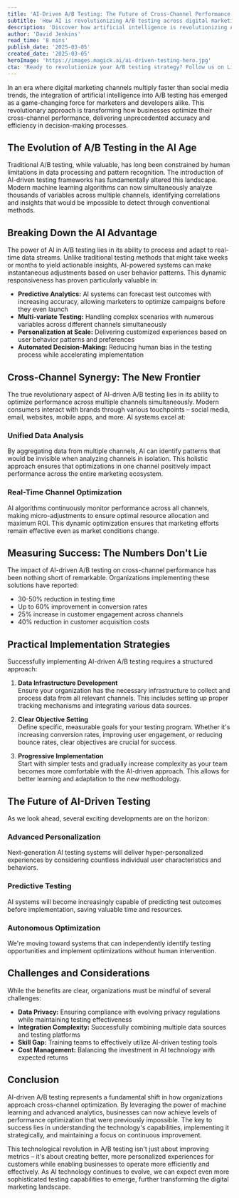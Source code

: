 ```yaml
--- 
title: 'AI-Driven A/B Testing: The Future of Cross-Channel Performance Optimization' 
subtitle: 'How AI is revolutionizing A/B testing across digital marketing channels' 
description: 'Discover how artificial intelligence is revolutionizing A/B testing and transforming cross-channel performance optimization. Learn about the key advantages, implementation strategies, and future developments in AI-driven testing that are helping businesses achieve unprecedented levels of marketing efficiency and effectiveness.' 
author: 'David Jenkins' 
read_time: '8 mins' 
publish_date: '2025-03-05' 
created_date: '2025-03-05' 
heroImage: 'https://images.magick.ai/ai-driven-testing-hero.jpg' 
cta: 'Ready to revolutionize your A/B testing strategy? Follow us on LinkedIn for the latest insights and updates on AI-driven marketing optimization techniques that are reshaping the industry!' 
---
```


In an era where digital marketing channels multiply faster than social media trends, the integration of artificial intelligence into A/B testing has emerged as a game-changing force for marketers and developers alike. This revolutionary approach is transforming how businesses optimize their cross-channel performance, delivering unprecedented accuracy and efficiency in decision-making processes.

## The Evolution of A/B Testing in the AI Age

Traditional A/B testing, while valuable, has long been constrained by human limitations in data processing and pattern recognition. The introduction of AI-driven testing frameworks has fundamentally altered this landscape. Modern machine learning algorithms can now simultaneously analyze thousands of variables across multiple channels, identifying correlations and insights that would be impossible to detect through conventional methods.

## Breaking Down the AI Advantage

The power of AI in A/B testing lies in its ability to process and adapt to real-time data streams. Unlike traditional testing methods that might take weeks or months to yield actionable insights, AI-powered systems can make instantaneous adjustments based on user behavior patterns. This dynamic responsiveness has proven particularly valuable in:

- **Predictive Analytics:** AI systems can forecast test outcomes with increasing accuracy, allowing marketers to optimize campaigns before they even launch
- **Multi-variate Testing:** Handling complex scenarios with numerous variables across different channels simultaneously
- **Personalization at Scale:** Delivering customized experiences based on user behavior patterns and preferences
- **Automated Decision-Making:** Reducing human bias in the testing process while accelerating implementation

## Cross-Channel Synergy: The New Frontier

The true revolutionary aspect of AI-driven A/B testing lies in its ability to optimize performance across multiple channels simultaneously. Modern consumers interact with brands through various touchpoints – social media, email, websites, mobile apps, and more. AI systems excel at:

### Unified Data Analysis

By aggregating data from multiple channels, AI can identify patterns that would be invisible when analyzing channels in isolation. This holistic approach ensures that optimizations in one channel positively impact performance across the entire marketing ecosystem.

### Real-Time Channel Optimization

AI algorithms continuously monitor performance across all channels, making micro-adjustments to ensure optimal resource allocation and maximum ROI. This dynamic optimization ensures that marketing efforts remain effective even as market conditions change.

## Measuring Success: The Numbers Don't Lie

The impact of AI-driven A/B testing on cross-channel performance has been nothing short of remarkable. Organizations implementing these solutions have reported:

- 30-50% reduction in testing time
- Up to 60% improvement in conversion rates
- 25% increase in customer engagement across channels
- 40% reduction in customer acquisition costs

## Practical Implementation Strategies

Successfully implementing AI-driven A/B testing requires a structured approach:

1. **Data Infrastructure Development**  
Ensure your organization has the necessary infrastructure to collect and process data from all relevant channels. This includes setting up proper tracking mechanisms and integrating various data sources.

2. **Clear Objective Setting**  
Define specific, measurable goals for your testing program. Whether it's increasing conversion rates, improving user engagement, or reducing bounce rates, clear objectives are crucial for success.

3. **Progressive Implementation**  
Start with simpler tests and gradually increase complexity as your team becomes more comfortable with the AI-driven approach. This allows for better learning and adaptation to the new methodology.

## The Future of AI-Driven Testing

As we look ahead, several exciting developments are on the horizon:

### Advanced Personalization

Next-generation AI testing systems will deliver hyper-personalized experiences by considering countless individual user characteristics and behaviors.

### Predictive Testing

AI systems will become increasingly capable of predicting test outcomes before implementation, saving valuable time and resources.

### Autonomous Optimization

We're moving toward systems that can independently identify testing opportunities and implement optimizations without human intervention.

## Challenges and Considerations

While the benefits are clear, organizations must be mindful of several challenges:

- **Data Privacy:** Ensuring compliance with evolving privacy regulations while maintaining testing effectiveness
- **Integration Complexity:** Successfully combining multiple data sources and testing platforms
- **Skill Gap:** Training teams to effectively utilize AI-driven testing tools
- **Cost Management:** Balancing the investment in AI technology with expected returns

## Conclusion

AI-driven A/B testing represents a fundamental shift in how organizations approach cross-channel optimization. By leveraging the power of machine learning and advanced analytics, businesses can now achieve levels of performance optimization that were previously impossible. The key to success lies in understanding the technology's capabilities, implementing it strategically, and maintaining a focus on continuous improvement.

This technological revolution in A/B testing isn't just about improving metrics – it's about creating better, more personalized experiences for customers while enabling businesses to operate more efficiently and effectively. As AI technology continues to evolve, we can expect even more sophisticated testing capabilities to emerge, further transforming the digital marketing landscape.